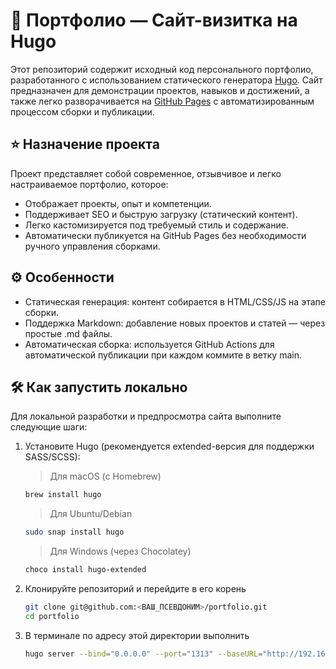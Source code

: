 # 📄 Портфолио — Сайт-визитка на Hugo

Этот репозиторий содержит исходный код персонального портфолио, разработанного с использованием статического генератора [Hugo](https://gohugo.io/). Сайт предназначен для демонстрации проектов, навыков и достижений, а также легко разворачивается на [GitHub Pages](https://pages.github.com/) с автоматизированным процессом сборки и публикации.

## :star: Назначение проекта

Проект представляет собой современное, отзывчивое и легко настраиваемое портфолио, которое:
- Отображает проекты, опыт и компетенции.
- Поддерживает SEO и быструю загрузку (статический контент).
- Легко кастомизируется под требуемый стиль и содержание.
- Автоматически публикуется на GitHub Pages без необходимости ручного управления сборками.

## ⚙️ Особенности

- Статическая генерация: контент собирается в HTML/CSS/JS на этапе сборки.
- Поддержка Markdown: добавление новых проектов и статей — через простые .md файлы.
- Автоматическая сборка: используется GitHub Actions для автоматической публикации при каждом коммите в ветку main.

## 🛠 Как запустить локально

Для локальной разработки и предпросмотра сайта выполните следующие шаги:

1. Установите Hugo (рекомендуется extended-версия для поддержки SASS/SCSS):
    
    > Для macOS (с Homebrew)
    ```bash
    brew install hugo
    ```
    > Для Ubuntu/Debian
    ```bash
    sudo snap install hugo
    ```
    > Для Windows (через Chocolatey)
    ```bash
    choco install hugo-extended
    ```

2. Клонируйте репозиторий и перейдите в его корень
    
    ```bash
    git clone git@github.com:<ВАШ_ПСЕВДОНИМ>/portfolio.git
    cd portfolio
    ```

3. В терминале по адресу этой директории выполнить

    ```bash
    hugo server --bind="0.0.0.0" --port="1313" --baseURL="http://192.168.1.10:1313"
    ```